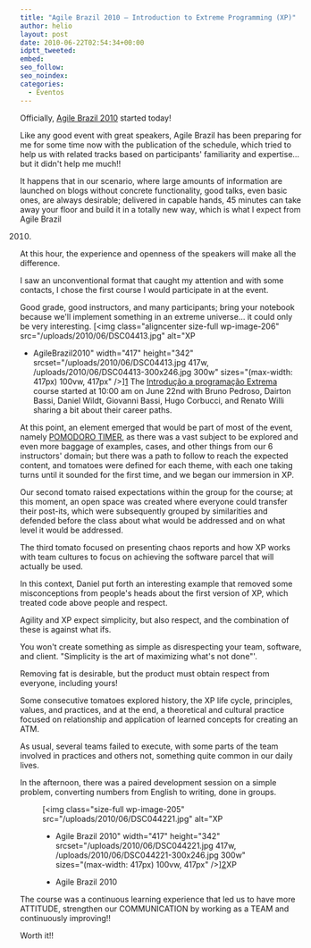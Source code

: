 ```yaml
---
title: "Agile Brazil 2010 – Introduction to Extreme Programming (XP)"
author: helio
layout: post
date: 2010-06-22T02:54:34+00:00
idptt_tweeted: 
embed: 
seo_follow: 
seo_noindex: 
categories:
  - Eventos
---
```


Officially, <a title="Agile Brazil 2010" href="http://www.agilebrazil.com/" target="_blank">Agile Brazil 2010</a> started today!

Like any good event with great speakers, Agile Brazil has been preparing for me for some time now with the publication of the schedule, which tried to help us with related tracks based on participants' familiarity and expertise... but it didn't help me much!!

It happens that in our scenario, where large amounts of information are launched on blogs without concrete functionality, good talks, even basic ones, are always desirable; delivered in capable hands, 45 minutes can take away your floor and build it in a totally new way, which is what I expect from Agile Brazil

 2010.

At this hour, the experience and openness of the speakers will make all the difference.

I saw an unconventional format that caught my attention and with some contacts, I chose the first course I would participate in at the event.

Good grade, good instructors, and many participants; bring your notebook because we'll implement something in an extreme universe... it could only be very interesting. [<img class="aligncenter size-full wp-image-206" src="/uploads/2010/06/DSC04413.jpg" alt="XP

 - AgileBrazil2010" width="417" height="342" srcset="/uploads/2010/06/DSC04413.jpg 417w, /uploads/2010/06/DSC04413-300x246.jpg 300w" sizes="(max-width: 417px) 100vw, 417px" />][1] The <a title="XP" href="http://www.agilebrazil.com/2010/pt/xp.html" target="_blank">Introdução a programação Extrema</a> course started at 10:00 am on June 22nd with Bruno Pedroso, Dairton Bassi, Daniel Wildt, Giovanni Bassi, Hugo Corbucci, and Renato Willi sharing a bit about their career paths.

At this point, an element emerged that would be part of most of the event, namely <a title="Pomodoro" href="http://www.pomodorotechnique.com/" target="_blank">POMODORO TIMER</a>, as there was a vast subject to be explored and even more baggage of examples, cases, and other things from our 6 instructors' domain; but there was a path to follow to reach the expected content, and tomatoes were defined for each theme, with each one taking turns until it sounded for the first time, and we began our immersion in XP.

Our second tomato raised expectations within the group for the course; at this moment, an open space was created where everyone could transfer their post-its, which were subsequently grouped by similarities and defended before the class about what would be addressed and on what level it would be addressed.

The third tomato focused on presenting chaos reports and how XP works with team cultures to focus on achieving the software parcel that will actually be used.

In this context, Daniel put forth an interesting example that removed some misconceptions from people's heads about the first version of XP, which treated code above people and respect.

Agility and XP expect simplicity, but also respect, and the combination of these is against what ifs.

You won't create something as simple as disrespecting your team, software, and client. "Simplicity is the art of maximizing what's not done"'.

Removing fat is desirable, but the product must obtain respect from everyone, including yours!

Some consecutive tomatoes explored history, the XP life cycle, principles, values, and practices, and at the end, a theoretical and cultural practice focused on relationship and application of learned concepts for creating an ATM.

As usual, several teams failed to execute, with some parts of the team involved in practices and others not, something quite common in our daily lives.

In the afternoon, there was a paired development session on a simple problem, converting numbers from English to writing, done in groups. <figure id="attachment_205" style="width: 417px" class="wp-caption aligncenter"> [<img class="size-full wp-image-205" src="/uploads/2010/06/DSC044221.jpg" alt="XP

 - Agile Brazil 2010" width="417" height="342" srcset="/uploads/2010/06/DSC044221.jpg 417w, /uploads/2010/06/DSC044221-300x246.jpg 300w" sizes="(max-width: 417px) 100vw, 417px" />][2]</figcaption>XP

 - Agile Brazil 2010</figcaption></figure> The course was a continuous learning experience that led us to have more ATTITUDE, strengthen our COMMUNICATION by working as a TEAM and continuously improving!!

Worth it!!

[2]: /uploads/2010/06/DSC044221.jpg

[1]: /uploads/2010/06/DSC04413.jpg